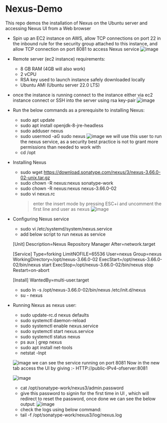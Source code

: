 # Nexus-Demo
This repo demos the installation of Nexus on the Ubuntu server and accessing Nexus UI from a Web browser

- Spin up an EC2 instance on AWS, allow TCP connections on port 22 in the inbound rule for the security group attached to this instance, and allow TCP connection on port 8081 to access Nexus service
    ![image](https://github.com/hemu07/Nexus-demo/assets/90203539/1da8f2bd-5fa4-4b42-b41b-240627534806)

- Remote server (ec2 instance) requirements:
  - 8 GB RAM (4GB will also work)
  - 2 vCPU
  - RSA key used to launch instance safely downloaded locally
  - Ubuntu AMI (Ubuntu server 22.0 LTS)

- once the instance is running connect to the instance either via ec2 instance connect or SSH into the server using rsa key-pair
   ![image](https://github.com/hemu07/Nexus-demo/assets/90203539/2408be58-5c46-4fd0-ac61-8028abe24311)

- Run the below commands as a prerequisite to installing Nexus:
  - sudo apt update
  - sudo apt install openjdk-8-jre-headless
  - sudo adduser nexus
  - sudo usermod -aG sudo nexus
  ![image](https://github.com/hemu07/Nexus-demo/assets/90203539/308d49a6-22a1-4227-a67e-233ca31b9b5e)
    we will use this user to run the nexus service, as a security best practice is not to grant more permissions than needed to work with
  - cd /opt
- Installing Nexus
  - sudo wget https://download.sonatype.com/nexus/3/nexus-3.66.0-02-unix.tar.gz
  - sudo chown -R nexus:nexus sonatype-work
  - sudo chown -R nexus:nexus nexus-3.66.0-02
  - sudo vi nexus.rc
    > enter the insert mode  by pressing ESC+i and uncomment the first line and user as nexus
    > ![image](https://github.com/hemu07/Nexus-demo/assets/90203539/ac75261c-f73c-4ebb-9dfa-c48056aa70c6)
- Configuring Nexus service
  - sudo vi /etc/systemd/system/nexus.service
  -  add below script to run nexus as service

    [Unit]
    Description=Nexus Repository Manager
    After=network.target
    
    [Service]
    Type=forking
    LimitNOFILE=65536
    User=nexus
    Group=nexus
    WorkingDirectory=/opt/nexus-3.66.0-02
    ExecStart=/opt/nexus-3.66.0-02/bin/nexus start
    ExecStop=/opt/nexus-3.66.0-02/bin/nexus stop
    Restart=on-abort
    
    [Install]
    WantedBy=multi-user.target
  
  - sudo ln -s /opt/nexus-3.66.0-02/bin/nexus /etc/init.d/nexus
  - su - nexus
- Running Nexus as nexus user:
  - sudo update-rc.d nexus defaults
  - sudo systemctl daemon-reload
  - sudo systemctl enable nexus.service
  - sudo systemctl start nexus.service
  - sudo systemctl status nexus
  - ps aux | grep nexus
  - sudo apt install net-tools
  - netstat -lnpt

  ![image](https://github.com/hemu07/Nexus-demo/assets/90203539/e0f9adcb-e17d-4f25-9a2e-2dcdf8962e84)
    we can see the service running on port 8081
    Now in the new tab access the UI by giving :-
    HTTP://public-IPv4-ofserver:8081

  ![image](https://github.com/hemu07/Nexus-demo/assets/90203539/fec73382-f23b-422c-9e68-a6fda63c96fc)
  - cat /opt/sonatype-work/nexus3/admin.password
  - give this password to signin for the first time in UI , which will redirect to reset the password, once done we can see the below output:
  ![image](https://github.com/hemu07/Nexus-demo/assets/90203539/c1e220e7-66e1-4056-b988-4a0b2f089c57)
  - check the logs using below command:
  - tail -f /opt/sonatype-work/nexus3/log/nexus.log

